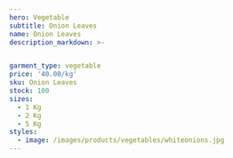 ```yaml
---
hero: Vegetable
subtitle: Onion Leaves
name: Onion Leaves
description_markdown: >-


garment_type: vegetable
price: '40.00/kg'
sku: Onion Leaves
stock: 100
sizes:
  - 1 Kg
  - 2 Kg
  - 5 Kg
styles:
  - image: /images/products/vegetables/whiteonions.jpg
---
```

